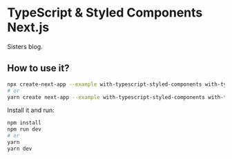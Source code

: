 # TypeScript & Styled Components Next.js

Sisters blog.

## How to use it?

```bash
npx create-next-app --example with-typescript-styled-components with-typescript-app
# or
yarn create next-app --example with-typescript-styled-components with-typescript-app
```

Install it and run:

```bash
npm install
npm run dev
# or
yarn
yarn dev
```

